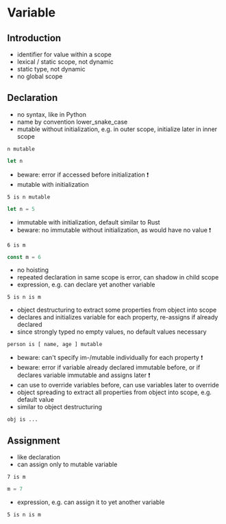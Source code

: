 # Variable



## Introduction

- identifier for value within a scope
- lexical / static scope, not dynamic
- static type, not dynamic
- no global scope



## Declaration

- no syntax, like in Python
- name by convention lower_snake_case
- mutable without initialization, e.g. in outer scope, initialize later in inner scope

```
n mutable
```

```js
let n
```

- beware: error if accessed before initialization ❗️
- mutable with initialization

```
5 is n mutable
```

```js
let n = 5
```

- immutable with initialization, default similar to Rust
- beware: no immutable without initialization, as would have no value ❗️

```
6 is m
```

```js
const m = 6
```

- no hoisting
- repeated declaration in same scope is error, can shadow in child scope
- expression, e.g. can declare yet another variable

```
5 is n is m
```

- object destructuring to extract some properties from object into scope
- declares and initializes variable for each property, re-assigns if already declared
- since strongly typed no empty values, no default values necessary

```
person is [ name, age ] mutable
```

- beware: can't specify im-/mutable individually for each property ❗️
- beware: error if variable already declared immutable before, or if declares variable immutable and assigns later ❗️
- can use to override variables before, can use variables later to override
- object spreading to extract all properties from object into scope, e.g. default value
- similar to object destructuring

```
obj is ...
```

<!-- todo: should distinguish assignment of same identifier and changing the underlying value, e.g. object property? -->



## Assignment

- like declaration
- can assign only to mutable variable

```
7 is m
```

```js
m = 7
```

- expression, e.g. can assign it to yet another variable

```
5 is n is m
```